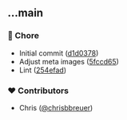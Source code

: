 
## ...main


### 🏡 Chore

- Initial commit ([d1d0378](https://github.com/stacksjs/action-releaser/commit/d1d0378))
- Adjust meta images ([5fccd65](https://github.com/stacksjs/action-releaser/commit/5fccd65))
- Lint ([254efad](https://github.com/stacksjs/action-releaser/commit/254efad))

### ❤️ Contributors

- Chris ([@chrisbbreuer](https://github.com/chrisbbreuer))

